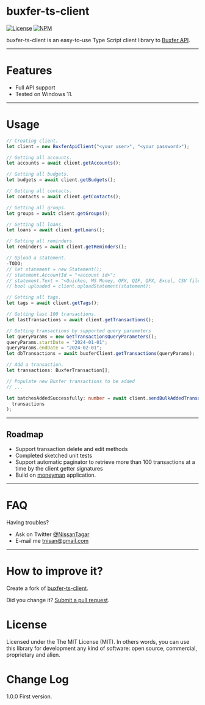 # buxfer-ts-client

[![License](http://img.shields.io/:license-MIT-blue.svg)](https://github.com/nissant/buxfer-ts-client/blob/main/LICENSE)
[![NPM](buxfer-ts-client)](https://nodei.co/npm/buxfer-ts-client/)

buxfer-ts-client is an easy-to-use Type Script client library to [Buxfer API](https://www.buxfer.com/help/api).

---

# Features

- Full API support
- Tested on Windows 11.

---

# Usage

```typescript
// Creating client.
let client = new BuxferApiClient("<your user>", "<your password>");

// Getting all accounts.
let accounts = await client.getAccounts();

// Getting all budgets.
let budgets = await client.getBudgets();

// Getting all contacts.
let contacts = await client.getContacts();

// Getting all groups.
let groups = await client.getGroups();

// Getting all loans.
let loans = await client.getLoans();

// Getting all reminders.
let reminders = await client.getReminders();

// Upload a statement.
-TODO;
// let statement = new Statement();
// statement.AccountId = "<account id>";
// statement.Text = "<Quicken, MS Money, OFX, QIF, QFX, Excel, CSV file content>";
// bool uploaded = client.uploadStatement(statement);

// Getting all tags.
let tags = await client.getTags();

// Getting last 100 transactions.
let lastTransactions = await client.getTransactions();

// Getting transactions by supported query parameters
let queryParams = new GetTransactionsQueryParameters();
queryParams.startDate = "2024-01-01";
queryParams.endDate = "2024-02-01";
let dbTransactions = await buxferClient.getTransactions(queryParams);

// Add a transaction.
let transactions: BuxferTransaction[];

// Populate new Buxfer transactions to be added
// ...

let batchesAddedSuccessfully: number = await client.sendBulkAddedTransactions(
  transactions
);
```

---

## Roadmap
- Support transaction delete and edit methods
- Completed sketched unit tests
- Support automatic paginator to retrieve more than 100 transactions at a time by the client getter signatures
- Build on [moneyman](https://github.com/daniel-hauser/moneyman) application.

---

# FAQ

Having troubles?

- Ask on Twitter [@NissanTagar](https://twitter.com/NissanTagar)
- E-mail me [tnisan@gmail.com](tnisan@gmail.com)

---

# How to improve it?

Create a fork of [buxfer-ts-client](https://github.com/nissant/buxfer-ts-client/fork).

Did you change it? [Submit a pull request](https://github.com/nissant/buxfer-ts-client/pull/new/master).

# License

Licensed under the The MIT License (MIT).
In others words, you can use this library for development any kind of software: open source, commercial, proprietary and alien.

# Change Log

1.0.0 First version.
